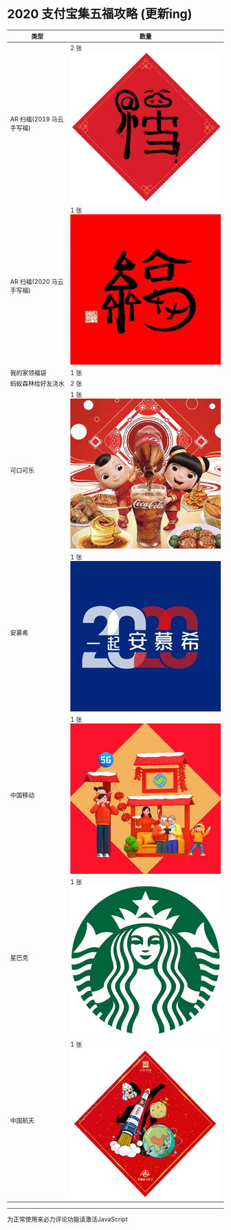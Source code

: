 # 2020 支付宝集五福攻略 (更新ing)
<meta name="keywords" content="支付宝,集五福,2020,攻略"/>


| 类型               | 数量  |
| ------------------ | ----- |
| AR 扫福(2019 马云手写福)            | 2 张  ![](../../imgs/post/2020/mayunfu.jpg) |
| AR 扫福(2020 马云手写福)            | 1 张  ![](../../imgs/post/2020/mayun2020.jpg) |
| 我的家领福袋       | 1 张  |
| 蚂蚁森林给好友浇水 | 2 张  |a
| 可口可乐           | 1 张 ![](../../imgs/post/2020/Coca-Cola.jpg) |
| 安慕希             | 1 张 ![](../../imgs/post/2020/anmuxi.png)      |
| 中国移动           | 1 张 ![](../../imgs/post/2020/china_mobile.jpg)     |
| 星巴克             | 1 张 ![](../../imgs/post/2020/Starbucks_Coffee.png)      |
| 中国航天           | 1 张 ![](../../imgs/post/2020/hangtian.jpg)       |

<hr>

<!-- 来必力City版安装代码 -->
<div id="lv-container" data-id="city" data-uid="MTAyMC80NzA4OC8yMzU4OA==">
	<script type="text/javascript">
   (function(d, s) {
       var j, e = d.getElementsByTagName(s)[0];

       if (typeof LivereTower === 'function') { return; }

       j = d.createElement(s);
       j.src = 'https://cdn-city.livere.com/js/embed.dist.js';
       j.async = true;

       e.parentNode.insertBefore(j, e);
   })(document, 'script');
	</script>
<noscript> 为正常使用来必力评论功能请激活JavaScript</noscript>
</div>
<!-- City版安装代码已完成 -->
